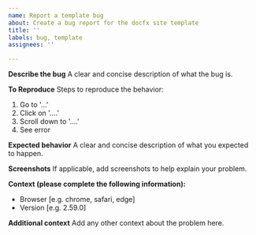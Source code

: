 ```yaml
---
name: Report a template bug
about: Create a bug report for the docfx site template
title: ''
labels: bug, template
assignees: ''

---
```


**Describe the bug**
A clear and concise description of what the bug is.

**To Reproduce**
Steps to reproduce the behavior:
1. Go to '...'
2. Click on '....'
3. Scroll down to '....'
4. See error

**Expected behavior**
A clear and concise description of what you expected to happen.

**Screenshots**
If applicable, add screenshots to help explain your problem.

**Context (please complete the following information):**
 - Browser [e.g. chrome, safari, edge]
 - Version [e.g. 2.59.0]

**Additional context**
Add any other context about the problem here.
